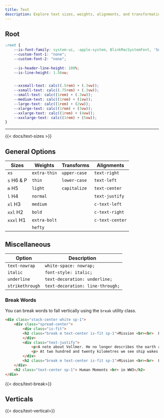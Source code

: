 ```yaml
---
title: Text
description: Explore text sizes, weights, alignments, and transformations.
---
```


## Root 

```css
:root {
    --is-font-family: system-ui, -apple-system, BlinkMacSystemFont, 'Segoe UI', Roboto, Oxygen, Ubuntu, Cantarell, 'Open Sans', 'Helvetica Neue', sans-serif;
    --custom-font-1: "none";
    --custom-font-2: "none";
    
    --is-header-line-height: 100%;
    --is-line-height: 1.56vw;


    --xxsmall-text: calc((.5rem) + (.3vw));   
    --xsmall-text: calc((.75rem) + (.3vw));  
    --small-text: calc((1rem) + (.3vw));  
    --medium-text: calc((1rem) + (1vw));
    --large-text: calc((1rem) + (2vw));
    --xlarge-text: calc((1rem) + (3vw));
    --xxlarge-text: calc((1rem) + (4vw));
    --xxxlarge-text: calc((1rem) + (5vw));
}
```

---

{{< docs/text-sizes >}}

## General Options

|Sizes|Weights|Transforms|Alignments|
|-|-|-|-|
|`xs` |`extra-thin`|`upper-case`|`text-right`|
|`s` H6 & P|`thin`|`lower-case`|`text-left`|
|`m` H5|`light`|`capitalize`|`text-center`|
|`l` H4|`normal`||`text-justify`|
|`xl` H3|`medium`||`c-text-left`|
|`xxl` H2|`bold`||`c-text-right`|
|`xxxl` H1|`extra-bolt`||`c-text-center`|
||`hefty`|||



## Miscellaneous 

|Option|Description|
|-|-|
|`text-nowrap`|`white-space: nowrap;`|
|`italic`|`font-style: italic;`|
|`underline`|`text-decoration: underline;`|
|`strikethrough`|`text-decoration: line-through;`|


### Break Words

You can break words to fall vertically using the `break` utility class.

```html
<div class="stack-center white sp-1">
    <div class="spread-center">
        <div class="is-fit">
        <h2 class="break m text-center is-fit sp-1">Mission <br><br>  Log</h2>
        </div>
        <div class="text-justify">
            <p>A note about Vollmer. He no longer describes the earth as a library globe or a map that has come alive, as a cosmic eye staring into deep space. This last was his most ambitious fling at imagery. The war has changed the way he sees the earth. The earth is land and water, the dwelling place of mortal men, in elevated dictionary terms. He doesn’t see it any more (storm-spiralled, sea-bright, breathing heat and haze and colour) as an occasion for picturesque language, for easeful play or speculation. </p>
            <p> At two hundred and twenty kilometres we see ship wakes and the larger airports. Icebergs, lightning bolts, sand-dunes. I point out lava flows and cold-core eddies. That silver ribbon off the Irish coast, I tell him, is an oil slick. [...]</p>
        </div>
        <h2 class="break m text-center is-fit sp-1">Mission <br><br>  Log</h2>
    </div>
    <h2 class="text-center sp-1"> Human Moments <br> in WW3</h2>
</div> 
```

{{< docs/text-break>}}

## Verticals

{{< docs/text-vertical>}}